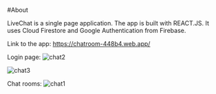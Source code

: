 #About

LiveChat is a single page application. The app is built with REACT.JS. It uses Cloud Firestore and Google Authentication from Firebase. 

Link to the app: https://chatroom-448b4.web.app/

Login page:
![chat2](https://user-images.githubusercontent.com/56298363/92371036-c9240b80-f103-11ea-904f-cdcfdf01d4c6.png)


![chat3](https://user-images.githubusercontent.com/56298363/92371037-c9240b80-f103-11ea-8941-0539eaca1cfe.png)

Chat rooms:
![chat1](https://user-images.githubusercontent.com/56298363/92371031-c6291b00-f103-11ea-8051-43b802170791.png)

